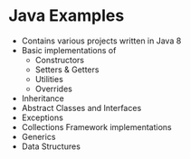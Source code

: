 # Java Examples

- Contains various projects written in Java 8
- Basic implementations of
  - Constructors
  - Setters & Getters
  - Utilities
  - Overrides
- Inheritance
- Abstract Classes and Interfaces
- Exceptions
- Collections Framework implementations
- Generics
- Data Structures
